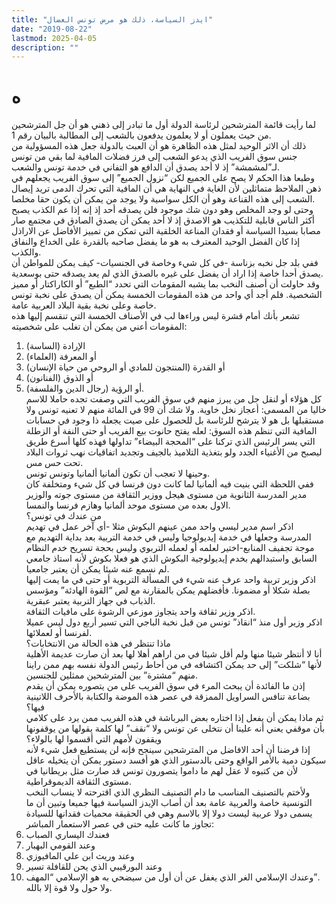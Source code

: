 ```yaml
---
title: "ايدز السياسة، ذلك هو مرض تونس العضال"
date: "2019-08-22"
lastmod: 2025-04-05
description: ""
---
```

# **ه**

لما رأيت قائمة المترشحين لرئاسة الدولة أول ما تبادر إلى ذهني هو أن جل المترشحين من حيث يعملون أو لا يعلمون يدفعون بالشعب إلى المطالبة بالبيان رقم 1.  
ذلك أن الاثر الوحيد لمثل هذه الظاهرة هو أن العبث بالدولة جعل هذه المسؤولية من جنس سوق الفريب الذي يدعو الشعب إلى فرز فضلات المافية لما بقي من تونس لـ”لمشمشة” إذ لا أحد يصدق أن الدافع هو التفاني في خدمة تونس والشعب.  
وطبعا هذا الحكم لا يصح على الجميع لكن “نزول الجميع” إلى سوق الفريب يجعلهم في ذهن الملاحظ متماثلين لأن الغاية في النهاية هي أن المافية التي تحرك الدمى تريد إيصال الشعب إلى هذه القناعة وهو أن الكل سواسية ولا يوجد من يمكن أن يكون حقا مخلصا.  
وحتى لو وجد المخلص وهو دون شك موجود فلن يصدقه أحد إذ إنه إذا عم الكذب يصبح أكثر الناس قابلية للتكذيب هو الاصدق إذ لا أحد يمكن أن يصدق الصادق في مجتمع صار مصابا بسيدا السياسة أو فقدان المناعة الخلقية التي تمكن من تمييز الأفاضل عن الاراذل إذا كان الفضل الوحيد المعترف به هو ما يفضل صاحبه بالقدرة على الخداع والنفاق والكذب.  
ففي بلد جل نخبه بزناسة -في كل شيء وخاصة في الجنسيات- كيف يمكن للمواطن أن يصدق أحدا خاصة إذا اراد أن يفضل على غيره بالصدق الذي لم يعد يصدقه حتى بوسعدية.  
وقد حاولت أن أصنف النخب بما يشبه المقومات التي تحدد “الطبع” أو الكاراكتار أو مميز الشخصية. فلم أجد أي واحد من هذه المقومات الخمسة يمكن أن يصدق على نخبة تونس خاصة وعلى نخبة بقية البلاد العربية عامة.  
تشعر بأنك أمام قشرة ليس وراءها لب في الأصناف الخمسة التي تنقسم إليها هذه المقومات أعني من يمكن أن تغلب على شخصيته:  
1. الإرادة (الساسة)  
2. أو المعرفة (العلماء)  
3. أو القدرة (المنتجون للمادي أو الروحي من حياة الإنسان)  
4. أو الذوق (الفنانون)  
5. أو الرؤية (رجال الدين والفلسفة).  
كل هؤلاء أو لنقل جل من يبرز منهم في سوق الفريب التي وصفت تجده حاملا للاسم خاليا من المسمى: أعجاز نخل خاوية. ولا شك أن 99 في المائة منهم لا تعنيه تونس ولا مستقبلها بل هو لا يترشح للرئاسة بل للحصول على صيت يجعله ذا وجود في حسابات المافية التي تنظم هذه السوق: لعله يفتح حانوت بيع الفريب أو حتى النفة أو الزطلة التي يسر الرئيس الذي تركنا على “المحجة البيضاء” تداولها فهذه كلها أسرع طريق ليصبح من الأغنياء الجدد ولو بتغذية التلاميذ بالجيف وتجديد اتفاقيات نهب ثروات البلاد تحت حس مس.  
وحينها لا تعجب أن تكون ألمانيا ألمانيا وتونس تونس.  
ففي اللحظة التي بنيت فيه ألمانيا لما كانت دون فرنسا في كل شيء ومتخلفة كان مدير المدرسة الثانوية من مستوى هيجل ووزير الثقافة من مستوى جوته والوزير الاول بعده من مستوى موحد ألمانيا وهازم فرنسا والنمسا.  
من عندك في تونس؟  
اذكر اسم مدير ليسي واحد ممن عينهم البكوش مثلا -أي آخر عمل في تهديم المدرسة وجعلها في خدمة إيديولوجيا وليس في خدمة التربية بعد بداية التهديم مع موجة تجفيف المنابع-اختير لعلمه أو لعمله التربوي وليس بحجة تسريح خدم النظام السابق واستبدالهم بخدم إيديولوجية البكوش الذي هو فعلا بكوش لأنه استاذ جامعي لم نسمع عنه شيئا يمكن أن يعتبر جامعيا.  
اذكر وزير تربية واحد عرف عنه شيء في المسألة التربوية أو حتى في ما يمت إليها بصلة شكلا أو مضمونا. فأفضلهم يمكن بالمقارنة مع لص “القوة الهادئة” ومؤسس الذباب في جهاز التربية يعتبر عبقرية.  
اذكر وزير ثقافة واحد يتجاوز موزعي الرشوة على مافيات الثقافة.  
اذكر وزير أول منذ “انقاذ” تونس من قبل نخبة الباجي التي تسير أربع دول ليس عميلا لفرنسا أو لعملائها.  
ماذا تنتظر في هذه الحالة من الانتخابات؟  
أنا لا أنتظر شيئا منها ولم أقل شيئا في من اراهم أهلا لها بعد أن صارت عديمة الأهلية لأنها “شلكت” إلى حد يمكن اكتشافه في من أحاط رئيس الدولة نفسه بهم ممن راينا منهم “مشترة” بين المترشحين ممثلين للجنسين.  
إذن ما الفائدة أن يبحث المرء في سوق الفريب على من يتصوره يمكن أن يقدم بضاعة تنافس السراويل الممزقة في عصر هذه الموضة والكتابة بالأحرف اللاتينية فيها؟  
ثم ماذا يمكن أن يفعل إذا اختاره بعض البرباشة في هذه الفريب ممن يرد على كلامي بأن موقفي يعني أنه علينا أن نتخلى عن تونس ولا “نقف” لها كلمة يقولها من يوقفونها ويقفون لأمهم التي أقسموا لها بالولاء؟  
إذا فرضنا أن أحد الافاضل من المترشحين سينجح فإنه لن يستطيع فعل شيء لأنه سيكون دمية بالأمر الواقع وحتى بالدستور الذي هو أفسد دستور يمكن أن يتخيله عاقل لأن من كتبوه لا عقل لهم ما داموا يتصورون تونس قد صارت مثل بريطانيا في مستوى الثقافة الديموقراطية.  
ولأختم بالتصنيف المناسب ما دام التصنيف النظري الذي اقترحته لا ينساب النخب التونسية خاصة والعربية عامة بعد أن أصاب الإيدز السياسة فيها جميعا وتبين أن ما يسمى دولا عربية ليست دولا إلا بالاسم وهي في الحقيقة محميات فقدانها للسيادة تجاوز ما كانت عليه حتى في عصر الاستعمار المباشر:  
1. فعندك اليساري الصباب  
2. وعند القومي البهبار  
3. وعند وريث ابن علي المافيوزي  
4. وعند البورقيبي الذي يحن للقافلة تسير  
5. وعندك الإسلامي الغر الذي يغفل عن أن أول من سيضحي به هو الإسلامي “المهف”.  
ولا حول ولا قوة إلا بالله.

###
